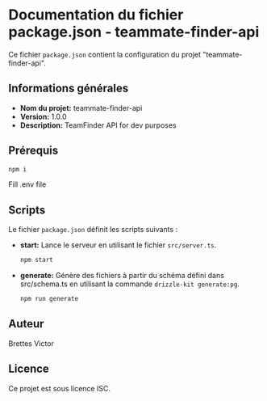 # Documentation du fichier package.json - teammate-finder-api

Ce fichier `package.json` contient la configuration du projet "teammate-finder-api".

## Informations générales

- **Nom du projet:** teammate-finder-api
- **Version:** 1.0.0
- **Description:** TeamFinder API for dev purposes

## Prérequis
  ```bash
  npm i
  ```
Fill .env file
## Scripts

Le fichier `package.json` définit les scripts suivants :

- **start:** Lance le serveur en utilisant le fichier `src/server.ts`.
  ```bash
  npm start

- **generate:** Génère des fichiers à partir du schéma défini dans src/schema.ts en utilisant la commande `drizzle-kit generate:pg`.
    ```bash
    npm run generate

## Auteur

Brettes Victor

## Licence

Ce projet est sous licence ISC.

